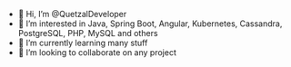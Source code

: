 - 👋 Hi, I’m @QuetzalDeveloper
- 👀 I’m interested in Java, Spring Boot, Angular, Kubernetes, Cassandra, PostgreSQL, PHP, MySQL and others
- 🌱 I’m currently learning many stuff
- 💞️ I’m looking to collaborate on any project

<!---
QuetzalDeveloper/QuetzalDeveloper is a ✨ special ✨ repository because its `README.md` (this file) appears on your GitHub profile.
You can click the Preview link to take a look at your changes.
--->
